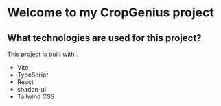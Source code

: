 # Welcome to my CropGenius project

## What technologies are used for this project?

This project is built with .

- Vite
- TypeScript
- React
- shadcn-ui
- Tailwind CSS